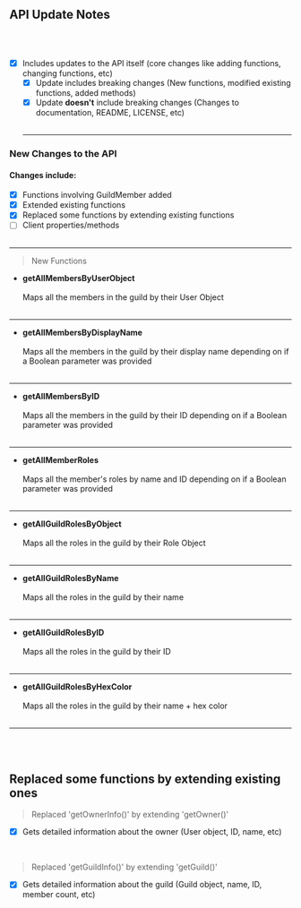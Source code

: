 ## API Update Notes
<br><br>
- [x] Includes updates to the API itself (core changes like adding functions, changing functions, etc)
   - [x] Update includes breaking changes (New functions, modified existing functions, added methods)
   - [x] Update **doesn't** include breaking changes (Changes to documentation, README, LICENSE, etc)
<br><br>
   ____ 
### New Changes to the API
#### Changes include:

- [x] Functions involving GuildMember added
- [x] Extended existing functions 
- [x] Replaced some functions by extending existing functions
- [ ] Client properties/methods
<br><br>
___
> New Functions

- **getAllMembersByUserObject**
<br><br>
Maps all the members in the guild by their User Object
<br><br>
___

- **getAllMembersByDisplayName**
<br><br>
Maps all the members in the guild by their display name depending on if a Boolean parameter was provided
<br><br>
___ 

- **getAllMembersByID**
<br><br>
Maps all the members in the guild by their ID depending on if a Boolean parameter was provided
<br><br>
___
- **getAllMemberRoles**
<br><br>
Maps all the member's roles by name and ID depending on if a Boolean parameter was provided
<br><br>
___
- **getAllGuildRolesByObject**
<br><br>
Maps all the roles in the guild by their Role Object
<br><br>
___
- **getAllGuildRolesByName**
<br><br>
Maps all the roles in the guild by their name
<br><br>
___
- **getAllGuildRolesByID**
<br><br>
Maps all the roles in the guild by their ID
<br><br>
___
- **getAllGuildRolesByHexColor**
<br><br>
Maps all the roles in the guild by their name + hex color
<br><br>
___
<br><br>

## Replaced some functions by extending existing ones

> Replaced 'getOwnerInfo()' by extending 'getOwner()'

- [x] Gets detailed information about the owner (User object, ID, name, etc)

<br>

> Replaced 'getGuildInfo()' by extending 'getGuild()'

- [x] Gets detailed information about the guild (Guild object, name, ID, member count, etc)